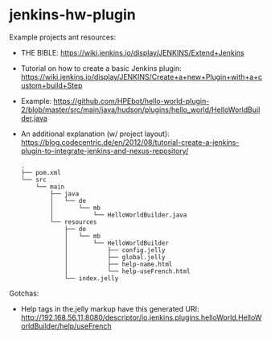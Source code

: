 # jenkins-hw-plugin

Example projects ant resources:

- THE BIBLE:
https://wiki.jenkins.io/display/JENKINS/Extend+Jenkins

- Tutorial on how to create a basic Jenkins plugin:
https://wiki.jenkins.io/display/JENKINS/Create+a+new+Plugin+with+a+custom+build+Step

- Example:
https://github.com/HPEbot/hello-world-plugin-2/blob/master/src/main/java/hudson/plugins/hello_world/HelloWorldBuilder.java

- An additional explanation (w/ project layout):
https://blog.codecentric.de/en/2012/08/tutorial-create-a-jenkins-plugin-to-integrate-jenkins-and-nexus-repository/

    ```
    .
    ├── pom.xml
    └── src
        └── main
            ├── java
            │   └── de
            │       └── mb
            │           └── HelloWorldBuilder.java
            └── resources
                ├── de
                │   └── mb
                │       └── HelloWorldBuilder
                │           ├── config.jelly
                │           ├── global.jelly
                │           ├── help-name.html
                │           └── help-useFrench.html
                └── index.jelly
    ```


Gotchas:
- Help tags in the.jelly markup have this generated URI: http://192.168.56.11:8080/descriptor/io.jenkins.plugins.helloWorld.HelloWorldBuilder/help/useFrench 
